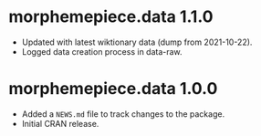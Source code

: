 # morphemepiece.data 1.1.0

* Updated with latest wiktionary data (dump from 2021-10-22).
* Logged data creation process in data-raw.

# morphemepiece.data 1.0.0

* Added a `NEWS.md` file to track changes to the package.
* Initial CRAN release.
